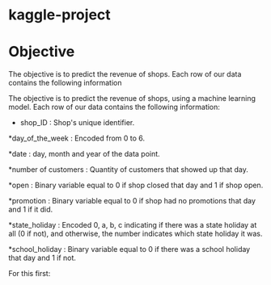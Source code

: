 # kaggle-project

# Objective
The objective is to predict the revenue of shops. Each row of our data contains the following information

The objective is to predict the revenue of shops, using a machine learning model. Each row of our data contains the following information:

* shop_ID : Shop's unique identifier.

*day_of_the_week : Encoded from 0 to 6.

*date : day, month and year of the data point.

*number of customers : Quantity of customers that showed up that day.

*open : Binary variable equal to 0 if shop closed that day and 1 if shop open.

*promotion : Binary variable equal to 0 if shop had no promotions that day and 1 if it did.

*state_holiday : Encoded 0, a, b, c indicating if there was a state holiday at all (0 if not), and otherwise, the number indicates which state holiday it was.

*school_holiday : Binary variable equal to 0 if there was a school holiday that day and 1 if not.

For this first:
